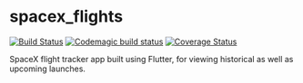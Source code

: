 # spacex_flights
[![Build Status](https://travis-ci.org/bvdwalt/spacex_flights.svg?branch=master)](https://travis-ci.org/bvdwalt/spacex_flights)
[![Codemagic build status](https://api.codemagic.io/apps/5ea050d32173e400085811fe/5ea050d32173e400085811fd/status_badge.svg)](https://codemagic.io/apps/5ea050d32173e400085811fe/5ea050d32173e400085811fd/latest_build)
[![Coverage Status](https://coveralls.io/repos/github/bvdwalt/spacex_flights/badge.svg?branch=master)](https://coveralls.io/github/bvdwalt/spacex_flights?branch=master)

SpaceX flight tracker app built using Flutter, for viewing historical as well as upcoming launches. 
